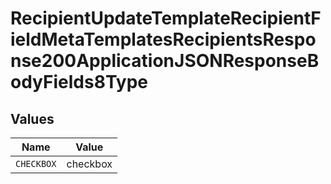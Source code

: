 # RecipientUpdateTemplateRecipientFieldMetaTemplatesRecipientsResponse200ApplicationJSONResponseBodyFields8Type


## Values

| Name       | Value      |
| ---------- | ---------- |
| `CHECKBOX` | checkbox   |